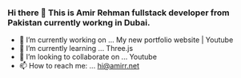 ### Hi there 👋 This is Amir Rehman fullstack developer from Pakistan currently workng in Dubai.

<!--
**amirehman/amirehman** is a ✨ _special_ ✨ repository because its `README.md` (this file) appears on your GitHub profile.
-->

- 🔭 I’m currently working on ... My new portfolio website | Youtube
- 🌱 I’m currently learning ... Three.js
- 👯 I’m looking to collaborate on ... Youtube
- 📫 How to reach me: ... [hi@amirr.net](hi@amirr.net)
